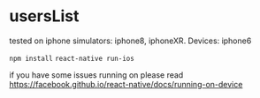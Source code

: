# usersList
tested on iphone simulators: iphone8, iphoneXR. Devices: iphone6

`npm install`
`react-native run-ios`

if you have some issues running on please read https://facebook.github.io/react-native/docs/running-on-device
